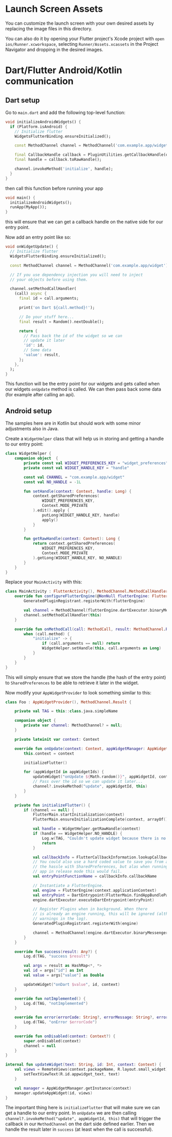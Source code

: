 # Launch Screen Assets

You can customize the launch screen with your own desired assets by replacing the image files in this directory.

You can also do it by opening your Flutter project's Xcode project with `open ios/Runner.xcworkspace`, selecting `Runner/Assets.xcassets` in the Project Navigator and dropping in the desired images.

# Dart/Flutter Android/Kotlin communication

## Dart setup

Go to `main.dart` and add the following top-level function:

~~~dart
void initializeAndroidWidgets() {
  if (Platform.isAndroid) {
    // Initialize flutter
    WidgetsFlutterBinding.ensureInitialized();

    const MethodChannel channel = MethodChannel('com.example.app/widget');

    final CallbackHandle callback = PluginUtilities.getCallbackHandle(onWidgetUpdate);
    final handle = callback.toRawHandle();

    channel.invokeMethod('initialize', handle);
  }
}
~~~

then call this function before running your app

~~~dart
void main() {
  initializeAndroidWidgets();
  runApp(MyApp());
}
~~~

this will ensure that we can get a callback handle on the native side for our entry point. 

Now add an entry point like so:

~~~dart
void onWidgetUpdate() {
  // Initialize flutter
  WidgetsFlutterBinding.ensureInitialized();

  const MethodChannel channel = MethodChannel('com.example.app/widget');

  // If you use dependency injection you will need to inject
  // your objects before using them.

  channel.setMethodCallHandler(
    (call) async {
      final id = call.arguments;

      print('on Dart ${call.method}!');

      // Do your stuff here...
      final result = Random().nextDouble();

      return {
        // Pass back the id of the widget so we can
        // update it later
        'id': id,
        // Some data
        'value': result,
      };
    },
  );
}
~~~

This function will be the entry point for our widgets and gets called when our widgets `onUpdate` method is called. We can then pass back some data (for example after calling an api).

## Android setup

The samples here are in Kotlin but should work with some minor adjustments also in Java.

Create a `WidgetHelper` class that will help us in storing and getting a handle to our entry point:

~~~kotlin
class WidgetHelper {
    companion object  {
        private const val WIDGET_PREFERENCES_KEY = "widget_preferences"
        private const val WIDGET_HANDLE_KEY = "handle"

        const val CHANNEL = "com.example.app/widget"
        const val NO_HANDLE = -1L

        fun setHandle(context: Context, handle: Long) {
            context.getSharedPreferences(
                WIDGET_PREFERENCES_KEY,
                Context.MODE_PRIVATE
            ).edit().apply {
                putLong(WIDGET_HANDLE_KEY, handle)
                apply()
            }
        }

        fun getRawHandle(context: Context): Long {
            return context.getSharedPreferences(
                WIDGET_PREFERENCES_KEY,
                Context.MODE_PRIVATE
            ).getLong(WIDGET_HANDLE_KEY, NO_HANDLE)
        }
    }
}
~~~

Replace your `MainActivity` with this:

~~~kotlin
class MainActivity : FlutterActivity(), MethodChannel.MethodCallHandler {
    override fun configureFlutterEngine(@NonNull flutterEngine: FlutterEngine) {
        GeneratedPluginRegistrant.registerWith(flutterEngine)

        val channel = MethodChannel(flutterEngine.dartExecutor.binaryMessenger, WidgetHelper.CHANNEL)
        channel.setMethodCallHandler(this)
    }

    override fun onMethodCall(call: MethodCall, result: MethodChannel.Result) {
        when (call.method) {
            "initialize" -> {
                if (call.arguments == null) return
                WidgetHelper.setHandle(this, call.arguments as Long)
            }
        }
    }
}
~~~

This will simply ensure that we store the handle (the hash of the entry point) to `SharedPreferences` to be able to retrieve it later in the widget.

Now modify your `AppWidgetProvider` to look something similar to this:

~~~kotlin
class Foo : AppWidgetProvider(), MethodChannel.Result {

    private val TAG = this::class.java.simpleName

    companion object {
        private var channel: MethodChannel? = null;
    }

    private lateinit var context: Context

    override fun onUpdate(context: Context, appWidgetManager: AppWidgetManager, appWidgetIds: IntArray) {
        this.context = context

        initializeFlutter()

        for (appWidgetId in appWidgetIds) {
            updateWidget("onUpdate ${Math.random()}", appWidgetId, context)
            // Pass over the id so we can update it later...
            channel?.invokeMethod("update", appWidgetId, this)
        }
    }

    private fun initializeFlutter() {
        if (channel == null) {
            FlutterMain.startInitialization(context)
            FlutterMain.ensureInitializationComplete(context, arrayOf())

            val handle = WidgetHelper.getRawHandle(context)
            if (handle == WidgetHelper.NO_HANDLE) {
                Log.w(TAG, "Couldn't update widget because there is no handle stored!")
                return
            }

            val callbackInfo = FlutterCallbackInformation.lookupCallbackInformation(handle)
            // You could also use a hard coded value to save you from all
            // the hassle with SharedPreferences, but alas when running your
            // app in release mode this would fail.
            val entryPointFunctionName = callbackInfo.callbackName

            // Instantiate a FlutterEngine.
            val engine = FlutterEngine(context.applicationContext)
            val entryPoint = DartEntrypoint(FlutterMain.findAppBundlePath(), entryPointFunctionName)
            engine.dartExecutor.executeDartEntrypoint(entryPoint)

            // Register Plugins when in background. When there 
            // is already an engine running, this will be ignored (although there will be some
            // warnings in the log).
            GeneratedPluginRegistrant.registerWith(engine)

            channel = MethodChannel(engine.dartExecutor.binaryMessenger, WidgetHelper.CHANNEL)
        }
    }

    override fun success(result: Any?) {
        Log.d(TAG, "success $result")

        val args = result as HashMap<*, *>
        val id = args["id"] as Int
        val value = args["value"] as Double

        updateWidget("onDart $value", id, context)
    }

    override fun notImplemented() {
        Log.d(TAG, "notImplemented")
    }

    override fun error(errorCode: String?, errorMessage: String?, errorDetails: Any?) {
        Log.d(TAG, "onError $errorCode")
    }

    override fun onDisabled(context: Context?) {
        super.onDisabled(context)
        channel = null
    }
}

internal fun updateWidget(text: String, id: Int, context: Context) {
    val views = RemoteViews(context.packageName, R.layout.small_widget).apply {
        setTextViewText(R.id.appwidget_text, text)
    }

    val manager = AppWidgetManager.getInstance(context)
    manager.updateAppWidget(id, views)
}
~~~

The important thing here is `initializeFlutter` that will make sure we can get a handle to our entry point. In `onUpdate` we are then calling `channel?.invokeMethod("update", appWidgetId, this)` that will trigger the callback in our `MethodChannel` on the dart side defined earlier. Then we handle the result later in `success` (at least when the call is successful).